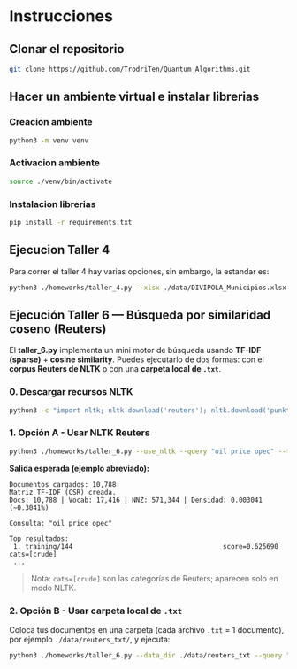 # Instrucciones

## Clonar el repositorio

```bash
git clone https://github.com/TrodriTen/Quantum_Algorithms.git
```

## Hacer un ambiente virtual e instalar librerias

### Creacion ambiente

```bash 
python3 -m venv venv
```

### Activacion ambiente

```bash
source ./venv/bin/activate
```

### Instalacion librerias

```bash
pip install -r requirements.txt
```

## Ejecucion Taller 4

Para correr el taller 4 hay varias opciones, sin embargo, la estandar es: 

```bash
python3 ./homeworks/taller_4.py --xlsx ./data/DIVIPOLA_Municipios.xlsx 
```

## Ejecución Taller 6 — Búsqueda por similaridad coseno (Reuters)

El **taller_6.py** implementa un mini motor de búsqueda usando **TF-IDF (sparse)** + **cosine similarity**.
Puedes ejecutarlo de dos formas: con el **corpus Reuters de NLTK** o con una **carpeta local de `.txt`**.

### 0. Descargar recursos NLTK

```bash
python3 -c "import nltk; nltk.download('reuters'); nltk.download('punkt')"
```

### 1. Opción A - Usar NLTK Reuters

```bash
python3 ./homeworks/taller_6.py --use_nltk --query "oil price opec" --top_k 10
```

**Salida esperada (ejemplo abreviado):**

```
Documentos cargados: 10,788
Matriz TF-IDF (CSR) creada.
Docs: 10,788 | Vocab: 17,416 | NNZ: 571,344 | Densidad: 0.003041 (~0.3041%)

Consulta: "oil price opec"

Top resultados:
 1. training/144                                      score=0.625690  cats=[crude]
 ...
```

> Nota: `cats=[crude]` son las categorías de Reuters; aparecen solo en modo NLTK.

### 2. Opción B - Usar carpeta local de `.txt`

Coloca tus documentos en una carpeta (cada archivo `.txt` = 1 documento), por ejemplo `./data/reuters_txt/`, y ejecuta:

```bash
python3 ./homeworks/taller_6.py --data_dir ./data/reuters_txt --query "british jaguar sales" --top_k 5
```


